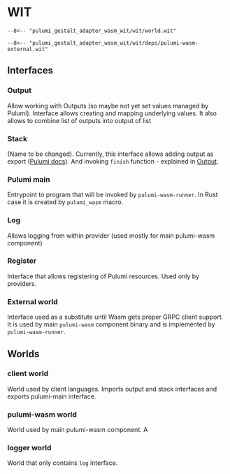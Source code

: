 # WIT

``` title="world.wit"
--8<-- "pulumi_gestalt_adapter_wasm_wit/wit/world.wit"
```

``` title="pulumi-wasm-external.wit"
--8<-- "pulumi_gestalt_adapter_wasm_wit/wit/deps/pulumi-wasm-external.wit"
```

## Interfaces

### Output

Allow working with Outputs (so maybe not yet set values managed by Pulumi). Interface allows creating and mapping underlying values.
It also allows to combine list of outputs into output of list

### Stack

(Name to be changed). Currently, this interface allows adding output as export ([Pulumi docs](https://www.pulumi.com/tutorials/building-with-pulumi/stack-outputs/)).
And invoking `finish` function - explained in [Output](Output.md/#mapping).

### Pulumi main

Entrypoint to program that will be invoked by `pulumi-wasm-runner`.
In Rust case it is created by `pulumi_wasm` macro.

### Log

Allows logging from within provider (used mostly for main pulumi-wasm component)

### Register

Interface that allows registering of Pulumi resources. Used only by providers.

### External world

Interface used as a substitute until Wasm gets proper GRPC client support. 
It is used by main `pulumi-wasm` component binary and is implemented by `pulumi-wasm-runner`.

## Worlds

### client world

World used by client languages. Imports output and stack interfaces and exports pulumi-main interface.

### pulumi-wasm world

World used by main pulumi-wasm component. A

### logger world

World that only contains `log` interface.